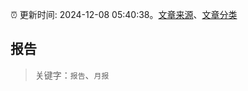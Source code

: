 :alarm_clock: 更新时间: 2024-12-08 05:40:38。[文章来源](/README.md)、[文章分类](/TAGS.md)

## 报告


> 关键字：`报告`、`月报`



